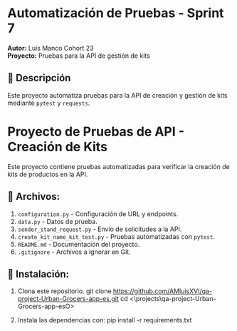 # Automatización de Pruebas - Sprint 7

**Autor:** Luis Manco Cohort 23  
**Proyecto:** Pruebas para la API de gestión de kits  

## 📌 Descripción
Este proyecto automatiza pruebas para la API de creación y gestión de kits mediante `pytest` y `requests`.

# Proyecto de Pruebas de API - Creación de Kits

Este proyecto contiene pruebas automatizadas para verificar la creación de kits de productos en la API.

## 📌 Archivos:
1. `configuration.py` - Configuración de URL y endpoints.
2. `data.py` - Datos de prueba.
3. `sender_stand_request.py` - Envío de solicitudes a la API.
4. `create_kit_name_kit_test.py` - Pruebas automatizadas con `pytest`.
5. `README.md` - Documentación del proyecto.
6. `.gitignore` - Archivos a ignorar en Git.

## 🚀 Instalación:
1. Clona este repositorio.
git clone https://github.com/AMluisXVI/qa-project-Urban-Grocers-app-es.git
   cd <\projects\qa-project-Urban-Grocers-app-esO>

2. Instala las dependencias con:
pip install -r requirements.txt
